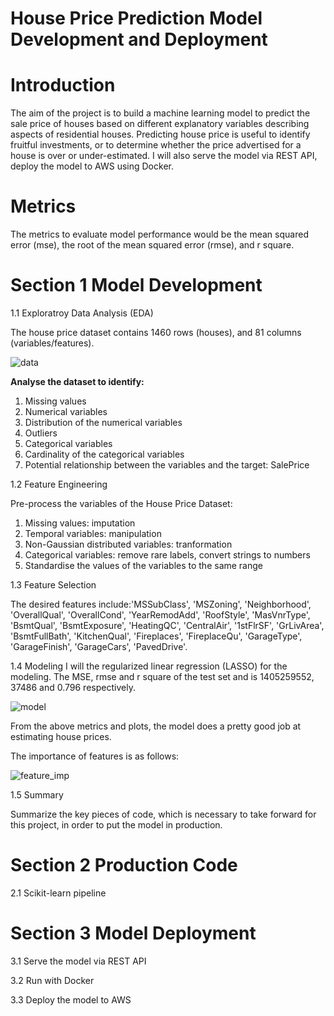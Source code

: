 # House Price Prediction Model Development and Deployment


# Introduction

The aim of the project is to build a machine learning model to predict the sale price of houses based on different explanatory variables describing aspects of residential houses. Predicting house price is useful to identify fruitful investments, or to determine whether the price advertised for a house is over or under-estimated. I will also serve the model via REST API, deploy the model to AWS using Docker.

# Metrics

The metrics to evaluate model performance would be the mean squared error (mse), the root of the mean squared error (rmse), and r square.

# Section 1 Model Development

1.1 Exploratroy Data Analysis (EDA)

The house price dataset contains 1460 rows (houses), and 81 columns (variables/features).

![data](https://user-images.githubusercontent.com/64850893/103929340-239d9a80-50eb-11eb-8bea-3a9d1116fd4f.jpg)


**Analyse the dataset to identify:**

1. Missing values
2. Numerical variables
3. Distribution of the numerical variables
4. Outliers
5. Categorical variables
6. Cardinality of the categorical variables
7. Potential relationship between the variables and the target: SalePrice

1.2 Feature Engineering

Pre-process the variables of the House Price Dataset:

1. Missing values: imputation
2. Temporal variables: manipulation
3. Non-Gaussian distributed variables: tranformation
4. Categorical variables: remove rare labels, convert strings to numbers
5. Standardise the values of the variables to the same range

1.3 Feature Selection

The desired features include:'MSSubClass', 'MSZoning', 'Neighborhood', 'OverallQual', 'OverallCond',
       'YearRemodAdd', 'RoofStyle', 'MasVnrType', 'BsmtQual', 'BsmtExposure',
       'HeatingQC', 'CentralAir', '1stFlrSF', 'GrLivArea', 'BsmtFullBath',
       'KitchenQual', 'Fireplaces', 'FireplaceQu', 'GarageType',
       'GarageFinish', 'GarageCars', 'PavedDrive'.

       
1.4 Modeling 
I will the regularized linear regression (LASSO) for the modeling.
The MSE, rmse and r square of the test set and is 1405259552, 37486 and 0.796 respectively.

![model](https://user-images.githubusercontent.com/64850893/103930484-d3273c80-50ec-11eb-9b7b-c537d84624d2.jpg)

From the above metrics and plots, the model does a pretty good job at estimating house prices.

The importance of features is as follows:

![feature_imp](https://user-images.githubusercontent.com/64850893/103930672-1e414f80-50ed-11eb-9df7-05bc77369c4e.jpg)

1.5 Summary 

Summarize the key pieces of code, which is necessary to take forward for this project, in order to put the model in production.


# Section 2 Production Code 

2.1 Scikit-learn pipeline

  
# Section 3 Model Deployment

3.1 Serve the model via REST API

3.2 Run with Docker

3.3 Deploy the model to AWS

